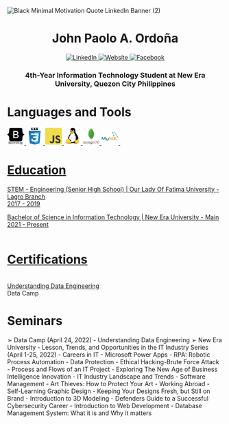 ![Black Minimal Motivation Quote LinkedIn Banner (2)](https://github.com/johnpaolo16/John-Paolo-Ordona/assets/148620296/8c21bb36-08cc-4e23-b85e-b1255a082b0a)


<h1 align="center">John Paolo A. Ordoña</h1>

<p align="center">
 <a href="https://www.linkedin.com/in/ordo%C3%B1a-john-paolo-a-84b293265/">
        <img src="https://img.shields.io/badge/linkedin-%230077B5.svg?style=for-the-badge&logo=linkedin&logoColor=white" alt="LinkedIn">
    </a>
    <a href="mailto: johnpaoloordona@gmail.com">
        <img src="https://img.shields.io/badge/Gmail-D14836?style=for-the-badge&logo=gmail&logoColor=white" alt="Website">
    </a>
    <a href="https://www.facebook.com/johnpaolo.ordona"> 
        <img src="https://img.shields.io/badge/Facebook-%231877F2.svg?style=for-the-badge&logo=Facebook&logoColor=white" alt="Facebook">
    </a>
   
</p>





<h3 align="center">4th-Year Information Technology Student at New Era University, Quezon City Philippines</h3>


<h1 align="left">Languages and Tools</h1>
<p align="left"> <a href="https://getbootstrap.com" target="_blank" rel="noreferrer"> <img src="https://raw.githubusercontent.com/devicons/devicon/master/icons/bootstrap/bootstrap-plain-wordmark.svg" alt="bootstrap" width="40" height="40"/> </a> <a href="https://www.w3schools.com/css/" target="_blank" rel="noreferrer"> <img src="https://raw.githubusercontent.com/devicons/devicon/master/icons/css3/css3-original-wordmark.svg" alt="css3" width="40" height="40"/> </a> <a href="https://git-scm.com/" target="_blank" src="https://raw.githubusercontent.com/devicons/devicon/master/icons/html5/html5-original-wordmark.svg" alt="html5" width="40" height="40"/> </a> <a href="https://www.adobe.com/in/products/illustrator.html" target="_blank" rel="noreferrer"> <img src="https://raw.githubusercontent.com/devicons/devicon/master/icons/javascript/javascript-original.svg" alt="javascript" width="40" height="40"/> </a> <a href="https://www.linux.org/" target="_blank" rel="noreferrer"> <img src="https://raw.githubusercontent.com/devicons/devicon/master/icons/linux/linux-original.svg" alt="linux" width="40" height="40"/> </a> <a href="https://www.mongodb.com/" target="_blank" rel="noreferrer"> <img src="https://raw.githubusercontent.com/devicons/devicon/master/icons/mongodb/mongodb-original-wordmark.svg" alt="mongodb" width="40" height="40"/> </a> <a href="https://www.mysql.com/" target="_blank" rel="noreferrer"> <img src="https://raw.githubusercontent.com/devicons/devicon/master/icons/mysql/mysql-original-wordmark.svg" alt="mysql" width="40" height="40"/> </a> <a href="https://www.photoshop.com/en" target="_blank" rel="noreferrer"> <img                                              </a> </p>
 
<h1 align="left">Education</h1>
<p align="left">STEM - Engineering (Senior High School) | Our Lady Of Fatima University - Lagro Branch <br>
2017 - 2019 <br></p>
<p align="left">Bachelor of Science in Information Technology | New Era University - Main <br>
2021 - Present <br><br></p>

<h1 align="left">Certifications</h1>
<p align ="left"><a href="https://www.datacamp.com/completed/statement-of-accomplishment/course/ff5f32baaabbf8e47ee3b3408b411686a1f27b49" ><br>Understanding Data Engineering</a> <br>
                   Data Camp<br>
                   </center></p>

<h1 align="left">Seminars</h1>
<p align ="left">
 ➢ Data Camp (April 24, 2022)
- Understanding Data Engineering
➢ New Era University - Lesson, Trends, and 
Opportunities in the IT Industry Series (April 1-25, 
2022)
- Careers in IT
- Microsoft Power Apps
- RPA: Robotic Process Automation
- Data Protection
- Ethical Hacking-Brute Force Attack
- Process and Flows of an IT Project
- Exploring The New Age of Business Intelligence 
Innovation
- IT Industry Landscape and Trends
- Software Management
- Art Thieves: How to Protect Your Art
- Working Abroad
- Self-Learning Graphic Design
- Keeping Your Designs Fresh, but Still on Brand
- Introduction to 3D Modeling
- Defenders Guide to a Successful Cybersecurity 
Career
- Introduction to Web Development
- Database Management System: What it is and 
Why it matters

                                           





                  

